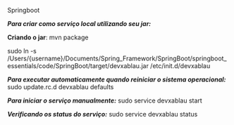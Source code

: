 Springboot

**_Para criar como serviço local utilizando seu jar:_**

**Criando o jar**: mvn package

sudo ln -s /Users/{username}/Documents/Spring_Framework/SpringBoot/springboot_essentials/code/SpringBoot/target/devxablau.jar /etc/init.d/devxablau

**_Para executar automaticamente quando reiniciar o sistema operacional:_**
sudo update.rc.d devxablau defaults

**_Para iniciar o serviço manualmente:_**
sudo service devxablau start

**_Verificando os status do serviço:_**
sudo service devxablau status
